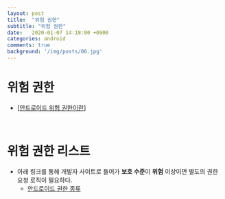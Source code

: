 ```yaml
---
layout: post
title:  "위험 권한"
subtitle: "위험 권한"
date:   2020-01-07 14:18:00 +0900
categories: android
comments: true
background: '/img/posts/06.jpg'
---
```


# **위험 권한**
- [[안드로이드 위험 권한이란](https://developer.android.com/guide/topics/permissions/overview?hl=ko#dangerous_permissions)]

<br>

# **위험 권한 리스트**
- 아래 링크를 통해 개발자 사이트로 들어가 **보호 수준**이 **위험** 이상이면 별도의 권한 요청 로직이 필요하다. 
    - [안드로이드 권한 종류](https://developer.android.com/reference/android/Manifest.permission.html?hl=ko)